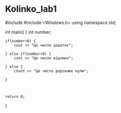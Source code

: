 # Kolinko_lab1
#include <iostream>
#include <Windows.h>
using namespace std;

int main()
{
    int number;
    
    if(number>0) {
        cout << "Це число додатнє";
        
    } else if(number<0) {
        cout << "Це число відємне";
        
    } else {
        count << "Це число дорівнює нулю";
        
    }
    
    

    return 0;
}
